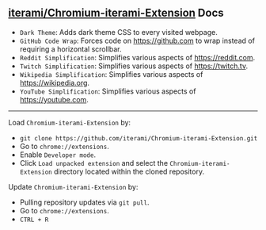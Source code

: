 [iterami/Chromium-iterami-Extension](https://github.com/iterami/Chromium-iterami-Extension) Docs
------------------------------------------------------------------------------------------------

* `Dark Theme`: Adds dark theme CSS to every visited webpage.
* `GitHub Code Wrap`: Forces code on https://github.com to wrap instead of requiring a horizontal scrollbar.
* `Reddit Simplification`: Simplifies various aspects of https://reddit.com.
* `Twitch Simplification`: Simplifies various aspects of https://twitch.tv.
* `Wikipedia Simplification`: Simplifies various aspects of https://wikipedia.org.
* `YouTube Simplification`: Simplifies various aspects of https://youtube.com.

---

Load `Chromium-iterami-Extension` by:
* `git clone https://github.com/iterami/Chromium-iterami-Extension.git`
* Go to `chrome://extensions`.
* Enable `Developer mode`.
* Click `Load unpacked extension` and select the `Chromium-iterami-Extension` directory located within the cloned repository.

Update `Chromium-iterami-Extension` by:
* Pulling repository updates via `git pull`.
* Go to `chrome://extensions`.
* `CTRL + R`
